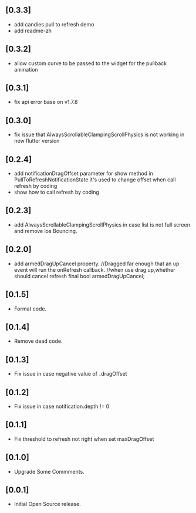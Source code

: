 ## [0.3.3]

* add candies pull to refresh demo
* add readme-zh

## [0.3.2]

* allow custom curve to be passed to the widget for the pullback animation

## [0.3.1]

* fix api error base on v1.7.8

## [0.3.0]

* fix issue that AlwaysScrollableClampingScrollPhysics is not working in new flutter version 

## [0.2.4]

* add notificationDragOffset parameter for show method in PullToRefreshNotificationState
  it's used to change offset when call refresh by coding
* show how to call refresh by coding

## [0.2.3]

* add AlwaysScrollableClampingScrollPhysics in case list is not full screen and remove ios Bouncing.

## [0.2.0]

* add armedDragUpCancel property.
  //Dragged far enough that an up event will run the onRefresh callback.
  //when use drag up,whether should cancel refresh
  final bool armedDragUpCancel;

## [0.1.5]

* Format code.

## [0.1.4]

* Remove dead code.

## [0.1.3]

* Fix issue in case negative value of _dragOffset

## [0.1.2]

* Fix issue in case notification.depth != 0

## [0.1.1]

* Fix threshold to refresh not right when set maxDragOffset

## [0.1.0]

* Upgrade Some Commments.

## [0.0.1]

* Initial Open Source release.